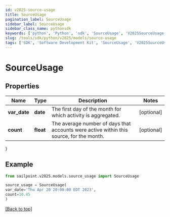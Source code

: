 ```yaml
---
id: v2025-source-usage
title: SourceUsage
pagination_label: SourceUsage
sidebar_label: SourceUsage
sidebar_class_name: pythonsdk
keywords: ['python', 'Python', 'sdk', 'SourceUsage', 'V2025SourceUsage'] 
slug: /tools/sdk/python/v2025/models/source-usage
tags: ['SDK', 'Software Development Kit', 'SourceUsage', 'V2025SourceUsage']
---
```


# SourceUsage


## Properties

Name | Type | Description | Notes
------------ | ------------- | ------------- | -------------
**var_date** | **date** | The first day of the month for which activity is aggregated. | [optional] 
**count** | **float** | The average number of days that accounts were active within this source, for the month. | [optional] 
}

## Example

```python
from sailpoint.v2025.models.source_usage import SourceUsage

source_usage = SourceUsage(
var_date='Thu Apr 20 20:00:00 EDT 2023',
count=10.45
)

```
[[Back to top]](#) 

